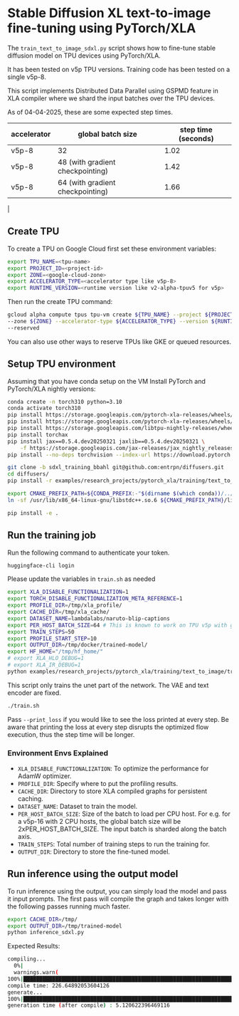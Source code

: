 # Stable Diffusion XL text-to-image fine-tuning using PyTorch/XLA

The `train_text_to_image_sdxl.py` script shows how to fine-tune stable diffusion model on TPU devices using PyTorch/XLA.

It has been tested on v5p TPU versions. Training code has been tested on a single v5p-8.

This script implements Distributed Data Parallel using GSPMD feature in XLA compiler
where we shard the input batches over the TPU devices. 

As of 04-04-2025, these are some expected step times.

| accelerator | global batch size | step time (seconds) |
| ----------- | ----------------- | --------- |
| v5p-8 | 32 | 1.02 |
| v5p-8 | 48 (with gradient checkpointing) | 1.42 |
| v5p-8 | 64 (with gradient checkpointing) | 1.66 |
|
## Create TPU

To create a TPU on Google Cloud first set these environment variables:

```bash
export TPU_NAME=<tpu-name>
export PROJECT_ID=<project-id>
export ZONE=<google-cloud-zone>
export ACCELERATOR_TYPE=<accelerator type like v5p-8>
export RUNTIME_VERSION=<runtime version like v2-alpha-tpuv5 for v5p>
```

Then run the create TPU command:
```bash
gcloud alpha compute tpus tpu-vm create ${TPU_NAME} --project ${PROJECT_ID} 
--zone ${ZONE} --accelerator-type ${ACCELERATOR_TYPE} --version ${RUNTIME_VERSION} 
--reserved
```

You can also use other ways to reserve TPUs like GKE or queued resources.

## Setup TPU environment

Assuming that you have conda setup on the VM
Install PyTorch and PyTorch/XLA nightly versions:
```bash
conda create -n torch310 python=3.10
conda activate torch310
pip install https://storage.googleapis.com/pytorch-xla-releases/wheels/tpuvm/torch-2.8.0a0%2Bgit01cb351-cp310-cp310-linux_x86_64.whl
pip install https://storage.googleapis.com/pytorch-xla-releases/wheels/tpuvm/torch_xla-2.8.0%2Bgite341ff0-cp310-cp310-linux_x86_64.whl
pip install https://storage.googleapis.com/libtpu-nightly-releases/wheels/libtpu/libtpu-0.0.11.dev20250303+nightly-py3-none-manylinux_2_27_x86_64.whl
pip install torchax
pip install jax==0.5.4.dev20250321 jaxlib==0.5.4.dev20250321 \
    -f https://storage.googleapis.com/jax-releases/jax_nightly_releases.html
pip install --no-deps torchvision --index-url https://download.pytorch.org/whl/nightly/cpu

git clone -b sdxl_training_bbahl git@github.com:entrpn/diffusers.git
cd diffusers/
pip install -r examples/research_projects/pytorch_xla/training/text_to_image/requirements_sdxl.txt

export CMAKE_PREFIX_PATH=${CONDA_PREFIX:-"$(dirname $(which conda))/../"}
ln -sf /usr/lib/x86_64-linux-gnu/libstdc++.so.6 ${CMAKE_PREFIX_PATH}/lib/libstdc++.so.6

pip install -e .
```

## Run the training job

Run the following command to authenticate your token.

```bash
huggingface-cli login
```

Please update the variables in `train.sh` as needed

```bash
export XLA_DISABLE_FUNCTIONALIZATION=1
export TORCH_DISABLE_FUNCTIONALIZATION_META_REFERENCE=1
export PROFILE_DIR=/tmp/xla_profile/
export CACHE_DIR=/tmp/xla_cache/
export DATASET_NAME=lambdalabs/naruto-blip-captions
export PER_HOST_BATCH_SIZE=64 # This is known to work on TPU v5p with gradient checkpointing.
export TRAIN_STEPS=50
export PROFILE_START_STEP=10
export OUTPUT_DIR=/tmp/docker/trained-model/
export HF_HOME="/tmp/hf_home/"
# export XLA_HLO_DEBUG=1
# export XLA_IR_DEBUG=1
python examples/research_projects/pytorch_xla/training/text_to_image/train_text_to_image_sdxl.py --pretrained_model_name_or_path=stabilityai/stable-diffusion-xl-base-1.0 --dataset_name=$DATASET_NAME --resolution=1024 --center_crop --random_flip --train_batch_size=$PER_HOST_BATCH_SIZE  --max_train_steps=$TRAIN_STEPS --measure_start_step=$PROFILE_START_STEP --learning_rate=1e-06 --mixed_precision=bf16 --profile_duration=5000 --output_dir=$OUTPUT_DIR --dataloader_num_workers=8 --loader_prefetch_size=4 --device_prefetch_size=4 --xla_gradient_checkpointing
```


This script only trains the unet part of the network. The VAE and text encoder
are fixed.

```bash
./train.sh
```

Pass `--print_loss` if you would like to see the loss printed at every step. Be aware that printing the loss at every step disrupts the optimized flow execution, thus the step time will be longer. 

### Environment Envs Explained

*   `XLA_DISABLE_FUNCTIONALIZATION`: To optimize the performance for AdamW optimizer.
*   `PROFILE_DIR`: Specify where to put the profiling results.
*   `CACHE_DIR`: Directory to store XLA compiled graphs for persistent caching.
*   `DATASET_NAME`: Dataset to train the model. 
*   `PER_HOST_BATCH_SIZE`: Size of the batch to load per CPU host. For e.g. for a v5p-16 with 2 CPU hosts, the global batch size will be 2xPER_HOST_BATCH_SIZE. The input batch is sharded along the batch axis.
*    `TRAIN_STEPS`: Total number of training steps to run the training for.
*    `OUTPUT_DIR`: Directory to store the fine-tuned model.

## Run inference using the output model

To run inference using the output, you can simply load the model and pass it
input prompts. The first pass will compile the graph and takes longer with the following passes running much faster.

```bash
export CACHE_DIR=/tmp/
export OUTPUT_DIR=/tmp/trained-model
python inference_sdxl.py
```
Expected Results:

```bash
compiling...
  0%|                                                                                                                                                                                                                                      | 0/30 [00:00<?, ?it/s]/mnt/bbahl/miniconda3/envs/torchverify/lib/python3.10/site-packages/torch/distributed/distributed_c10d.py:351: UserWarning: Device capability of jax unspecified, assuming `cpu` and `cuda`. Please specify it via the `devices` argument of `register_backend`.
  warnings.warn(
100%|█████████████████████████████████████████████████████████████████████████████████████████████████████████████████████████████████████████████████████████████████████████████████████████████████████████████████████████████| 30/30 [01:29<00:00,  2.97s/it]
compile time: 226.64892053604126
generate...
100%|█████████████████████████████████████████████████████████████████████████████████████████████████████████████████████████████████████████████████████████████████████████████████████████████████████████████████████████████| 30/30 [00:04<00:00,  6.17it/s]
generation time (after compile) : 5.120622396469116
```